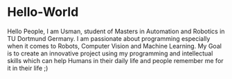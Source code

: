 # Hello-World
Hello People,
I am Usman, student of Masters in Automation and Robotics in TU Dortmund Germany. I am passionate about programming especially when it comes to Robots, Computer Vision and Machine Learning.
My Goal is to create an innovative project using my programming and intellectual skills which can help Humans in their daily life and people remember me for it in their life ;)
